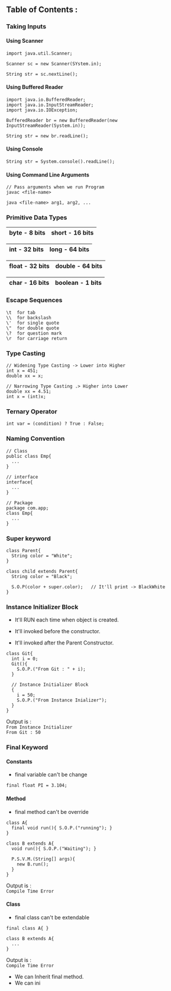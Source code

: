 ## Table of Contents :

### Taking Inputs
#### Using Scanner

```
import java.util.Scanner;

Scanner sc = new Scanner(SYstem.in);

String str = sc.nextLine();
```

#### Using Buffered Reader

```
import java.io.BufferedReader;
import java.io.InputStreamReader;
import java.io.IOException;

BufferedReader br = new BufferedReader(new InputStreamReader(System.in));

String str = new br.readLine();
```

#### Using Console

```
String str = System.console().readLine();
```

#### Using Command Line Arguments

```
// Pass arguments when we run Program 
javac <file-name>

java <file-name> arg1, arg2, ...
```

### Primitive Data Types

| <b>byte - </b>8 bits        | <b>short - </b>16 bits  |
| --------------------------- | ----------------------- |

| <b>int - </b>32 bits        | <b>long - </b>64 bits   |
| --------------------------- | ----------------------- |

| <b>float - </b>32 bits      | <b>double - </b>64 bits |
| --------------------------- | ----------------------- |

| <b>char - </b>16 bits       | <b>boolean - </b>1 bits |
| --------------------------- | ----------------------- |

### Escape Sequences

```
\t  for tab
\\  for backslash
\'  for single quote
\"  for double quote
\?  for question mark
\r  for carriage return
```

### Type Casting

```
// Widening Type Casting -> Lower into Higher
int x = 451;
double xx = x;

// Narrowing Type Casting .> Higher into Lower
double xx = 4.51;
int x = (int)x;
```

### Ternary Operator

```
int var = (condition) ? True : False;
```

### Naming Convention

```
// Class
public class Emp{
  ...
}

// interface
interface{
  ...
}

// Package
package com.app;
class Emp{
  ...
}
```

### Super keyword

```
class Parent{
  String color = "White";
}

class child extends Parent{
  String color = "Black";
  
  S.O.P(color + super.color);   // It'll print -> BlackWhite
}
```

### Instance Initializer Block
- <p>It'll RUN each time when object is created.</p>
- <p>It'll invoked before the constructor.</p>
- <p>It'll invoked after the Parent Constructor.</p>

```
class Git{
  int i = 0;
  Git(){
    S.O.P.("From Git : " + i);
  }
  
  // Instance Initializer Block
  {
    i = 50;
    S.O.P.("From Instance Inializer");
  }
}
```

Output is :<br />
`From Instance Initializer`<br />
`From Git : 50`

### Final Keyword

#### Constants
- final variable can't be change

```
final float PI = 3.104;
```

#### Method
- final method can't be override
```
class A{
  final void run(){ S.O.P.("running"); }
}

class B extends A{
  void run(){ S.O.P.("Waiting"); }
  
  P.S.V.M.(String[] args){
    new B.run();
  }
}
```

Output is : <br />
`Compile Time Error`

#### Class
- final class can't be extendable

```
final class A{ }

class B extends A{
  ...
}
```

Output is : <br />
`Compile Time Error`

- We can Inherit final method.
- We can ini

